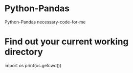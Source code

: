 # Python-Pandas
Python-Pandas necessary-code-for-me


# Find out your current working directory
import os
print(os.getcwd())

